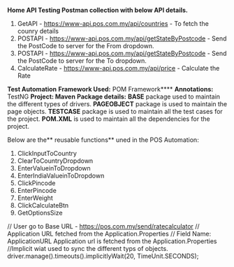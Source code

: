 **Home API Testing Postman collection with below API details.**
1. GetAPI -   https://www-api.pos.com.my/api/countries - To fetch the counry details
2. POSTAPI - https://www-api.pos.com.my/api/getStateByPostcode - Send the PostCode to server for the From dropdown.
3. POSTAPI - https://www-api.pos.com.my/api/getStateByPostcode - Send the PostCode to server for the To dropdown.
4. CalculateRate - https://www-api.pos.com.my/api/price - Calculate the Rate

**Test Automation**
**Framework Used:** POM Framework****
**Annotations:** TestNG
**Project: Maven**
**Package details:**
**BASE** package used to maintain the different types of drivers.
**PAGEOBJECT** package is used to maintain the page objects.
**TESTCASE** package is used to maintain all the test cases for the project.
**POM.XML** is used to maintain all the dependencies for the project.

Below are the** reusable functions** uned in the POS Automation:

1. ClickInputToCountry
2. ClearToCountryDropdown
3. EnterValueinToDropdown
4. EnterIndiaValueinToDropdown
5. ClickPincode
6. EnterPincode
7. EnterWeight
8. ClickCalculateBtn
9. GetOptionsSize

//  User go to Base URL - https://pos.com.my/send/ratecalculator
// Application URL fetched from the Application.Properties
// Field Name: ApplicationURL
Application url is fetched from the Application.Properties
//Implicit wiat used to sync the different typs of objects.
driver.manage().timeouts().implicitlyWait(20, TimeUnit.SECONDS);


